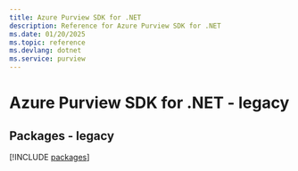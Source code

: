 ```yaml
---
title: Azure Purview SDK for .NET
description: Reference for Azure Purview SDK for .NET
ms.date: 01/20/2025
ms.topic: reference
ms.devlang: dotnet
ms.service: purview
---
```

# Azure Purview SDK for .NET - legacy
## Packages - legacy
[!INCLUDE [packages](purview-index.md)]